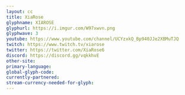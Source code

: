 ```yaml
---
layout: cc
title: XiaRose
glyphname: XIAROSE
glyphurl: https://i.imgur.com/W97xwvn.png
glyphwave: 3
youtube: https://www.youtube.com/channel/UCYzxkQ_Bp940JJe2XBMuTJQ
twitch: https://www.twitch.tv/xiarose
twitter: https://twitter.com/XiaRose6
discord: https://discord.gg/vqkkhvE
other-site: 
primary-language: 
global-glyph-code: 
currently-partnered: 
stream-currency-needed-for-glyph: 
---
```


